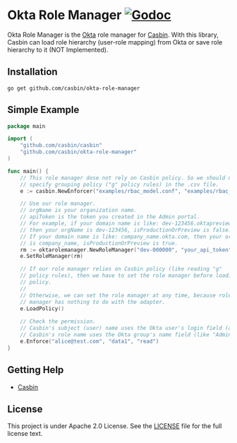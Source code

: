 Okta Role Manager [![Godoc](https://godoc.org/github.com/casbin/okta-role-manager?status.svg)](https://godoc.org/github.com/casbin/okta-role-manager)
====

Okta Role Manager is the [Okta](https://www.okta.com/) role manager for [Casbin](https://github.com/casbin/casbin). With this library, Casbin can load role hierarchy (user-role mapping) from Okta or save role hierarchy to it (NOT Implemented).

## Installation

    go get github.com/casbin/okta-role-manager

## Simple Example

```go
package main

import (
	"github.com/casbin/casbin"
	"github.com/casbin/okta-role-manager"
)

func main() {
	// This role manager dose not rely on Casbin policy. So we should not
	// specify grouping policy ("g" policy rules) in the .csv file.
	e := casbin.NewEnforcer("examples/rbac_model.conf", "examples/rbac_policy.csv")

	// Use our role manager.
	// orgName is your organization name.
	// apiToken is the token you created in the Admin portal.
	// For example, if your domain name is like: dev-123456.oktapreview.com,
	// then your orgName is dev-123456, isProductionOrPreview is false.
	// If your domain name is like: company_name.okta.com, then your orgName
	// is company_name, isProductionOrPreview is true.
	rm := oktarolemanager.NewRoleManager("dev-000000", "your_api_token", false)
	e.SetRoleManager(rm)

	// If our role manager relies on Casbin policy (like reading "g"
	// policy rules), then we have to set the role manager before loading
	// policy.
	//
	// Otherwise, we can set the role manager at any time, because role
	// manager has nothing to do with the adapter.
	e.LoadPolicy()
	
	// Check the permission.
	// Casbin's subject (user) name uses the Okta user's login field (aka Email address).
	// Casbin's role name uses the Okta group's name field (like "Admin", "Everyone").
	e.Enforce("alice@test.com", "data1", "read")
}
```

## Getting Help

- [Casbin](https://github.com/casbin/casbin)

## License

This project is under Apache 2.0 License. See the [LICENSE](LICENSE) file for the full license text.
